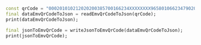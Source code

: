 <!--
This README describes the package. If you publish this package to pub.dev,
this README's contents appear on the landing page for your package.

For information about how to write a good package README, see the guide for
[writing package pages](https://dart.dev/guides/libraries/writing-package-pages).

For general information about developing packages, see the Dart guide for
[creating packages](https://dart.dev/guides/libraries/create-library-packages)
and the Flutter guide for
[developing packages and plugins](https://flutter.dev/developing-packages).
-->

```dart
const qrCode = "000201010212020200385700166234XXXXXXXX96580106623479020300103160302XXXXXXXX02325204000153034185802LA5907default6007default63044827";
final dataEmvQrCodeToJson = readEmvQrCodeToJson(qrCode);
print(dataEmvQrCodeToJson);

final jsonToEmvQrCode = writeJsonToEmvQrCode(dataEmvQrCodeToJson);
print(jsonToEmvQrCode);
```
